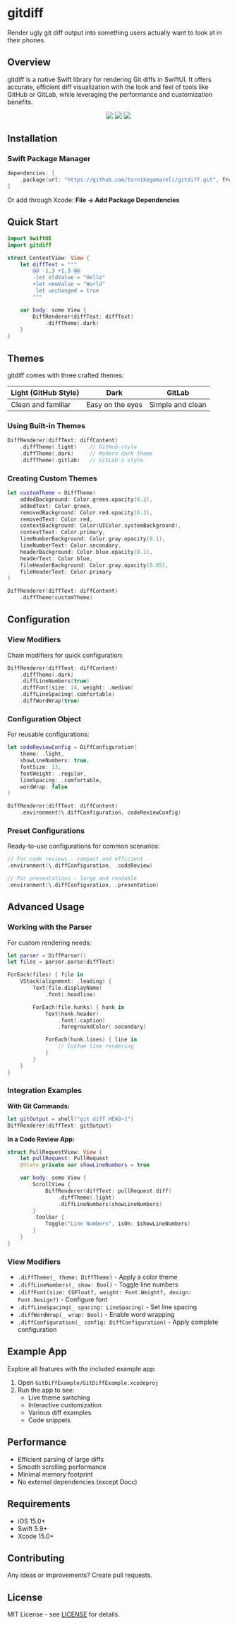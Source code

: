 # gitdiff

Render ugly git diff output into something users actually want to look at in their phones.

## Overview

gitdiff is a native Swift library for rendering Git diffs in SwiftUI. It offers accurate, efficient diff visualization with the look and feel of tools like GitHub or GitLab, while leveraging the performance and customization benefits.

<p align="center">
  <img src="https://img.shields.io/badge/Swift-5.9+-orange.svg" />
  <img src="https://img.shields.io/badge/iOS-15.0+-blue.svg" />
  <img src="https://img.shields.io/badge/SwiftUI-Native-green.svg" />
</p>

## Installation

### Swift Package Manager

```swift
dependencies: [
    .package(url: "https://github.com/tornikegomareli/gitdiff.git", from: "0.0.1")
]
```

Or add through Xcode: **File → Add Package Dependencies**

## Quick Start

```swift
import SwiftUI
import gitdiff

struct ContentView: View {
    let diffText = """
        @@ -1,3 +1,3 @@
        -let oldValue = "Hello"
        +let newValue = "World"
         let unchanged = true
        """

    var body: some View {
        DiffRenderer(diffText: diffText)
            .diffTheme(.dark)
    }
}
```

## Themes

gitdiff comes with three crafted themes:

| Light (GitHub Style) | Dark | GitLab |
|---------------------|------|--------|
| Clean and familiar | Easy on the eyes | Simple and clean |

### Using Built-in Themes

```swift
DiffRenderer(diffText: diffContent)
    .diffTheme(.light)    // GitHub-style
    .diffTheme(.dark)     // Modern dark theme
    .diffTheme(.gitlab)   // GitLab's style
```

### Creating Custom Themes

```swift
let customTheme = DiffTheme(
    addedBackground: Color.green.opacity(0.2),
    addedText: Color.green,
    removedBackground: Color.red.opacity(0.2),
    removedText: Color.red,
    contextBackground: Color(UIColor.systemBackground),
    contextText: Color.primary,
    lineNumberBackground: Color.gray.opacity(0.1),
    lineNumberText: Color.secondary,
    headerBackground: Color.blue.opacity(0.1),
    headerText: Color.blue,
    fileHeaderBackground: Color.gray.opacity(0.05),
    fileHeaderText: Color.primary
)

DiffRenderer(diffText: diffContent)
    .diffTheme(customTheme)
```

## Configuration

### View Modifiers

Chain modifiers for quick configuration:

```swift
DiffRenderer(diffText: diffContent)
    .diffTheme(.dark)
    .diffLineNumbers(true)
    .diffFont(size: 14, weight: .medium)
    .diffLineSpacing(.comfortable)
    .diffWordWrap(true)
```

### Configuration Object

For reusable configurations:

```swift
let codeReviewConfig = DiffConfiguration(
    theme: .light,
    showLineNumbers: true,
    fontSize: 13,
    fontWeight: .regular,
    lineSpacing: .comfortable,
    wordWrap: false
)

DiffRenderer(diffText: diffContent)
    .environment(\.diffConfiguration, codeReviewConfig)
```

### Preset Configurations

Ready-to-use configurations for common scenarios:

```swift
// For code reviews - compact and efficient
.environment(\.diffConfiguration, .codeReview)

// For presentations - large and readable
.environment(\.diffConfiguration, .presentation)
```

## Advanced Usage

### Working with the Parser

For custom rendering needs:

```swift
let parser = DiffParser()
let files = parser.parse(diffText)

ForEach(files) { file in
    VStack(alignment: .leading) {
        Text(file.displayName)
            .font(.headline)

        ForEach(file.hunks) { hunk in
            Text(hunk.header)
                .font(.caption)
                .foregroundColor(.secondary)

            ForEach(hunk.lines) { line in
                // Custom line rendering
            }
        }
    }
}
```

### Integration Examples

**With Git Commands:**
```swift
let gitOutput = shell("git diff HEAD~1")
DiffRenderer(diffText: gitOutput)
```

**In a Code Review App:**
```swift
struct PullRequestView: View {
    let pullRequest: PullRequest
    @State private var showLineNumbers = true

    var body: some View {
        ScrollView {
            DiffRenderer(diffText: pullRequest.diff)
                .diffTheme(.light)
                .diffLineNumbers(showLineNumbers)
        }
        .toolbar {
            Toggle("Line Numbers", isOn: $showLineNumbers)
        }
    }
}
```
### View Modifiers

- `.diffTheme(_ theme: DiffTheme)` - Apply a color theme
- `.diffLineNumbers(_ show: Bool)` - Toggle line numbers
- `.diffFont(size: CGFloat?, weight: Font.Weight?, design: Font.Design?)` - Configure font
- `.diffLineSpacing(_ spacing: LineSpacing)` - Set line spacing
- `.diffWordWrap(_ wrap: Bool)` - Enable word wrapping
- `.diffConfiguration(_ config: DiffConfiguration)` - Apply complete configuration

## Example App

Explore all features with the included example app:

1. Open `GitDiffExample/GitDiffExample.xcodeproj`
2. Run the app to see:
   - Live theme switching
   - Interactive customization
   - Various diff examples
   - Code snippets

## Performance

- Efficient parsing of large diffs
- Smooth scrolling performance
- Minimal memory footprint
- No external dependencies (except Docc)

## Requirements

- iOS 15.0+
- Swift 5.9+
- Xcode 15.0+

## Contributing

Any ideas or improvements? Create pull requests.

## License

MIT License - see [LICENSE](LICENSE) for details.
